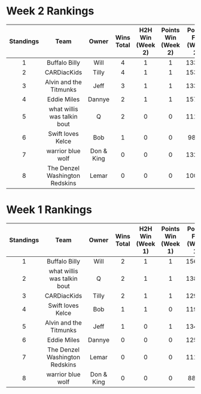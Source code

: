# Week 2 Rankings

| Standings |              Team              |   Owner    | Wins Total | H2H Win (Week 2) | Points Win (Week 2) | Points For (Week 2) | H2H Wins (Cum'l) | Points Wins (Cum'l) | Points For (Cum'l) | +/- + |
| :-------: | :----------------------------: | :--------: | :--------: | :--------------: | :-----------------: | :-----------------: | :--------------: | :-----------------: | :----------------: | :---: |
|     1     |         Buffalo Billy          |    Will    |     4      |        1         |          1          |       133.34        |        2         |          2          |       290.26       |   -   |
|     2     |          CARDiacKids           |   Tilly    |     4      |        1         |          1          |       153.62        |        2         |          2          |       282.84       |  +1   |
|     3     |     Alvin and the Titmunks     |    Jeff    |     3      |        1         |          1          |       133.02        |        1         |          2          |       267.44       |  +2   |
|     4     |          Eddie Miles           |   Dannye   |     2      |        1         |          1          |       157.20        |        1         |          1          |       282.24       |  +2   |
|     5     |  what willis was talkin bout   |     Q      |     2      |        0         |          0          |       111.76        |        1         |          1          |       250.46       |  -3   |
|     6     |       Swift loves Kelce        |    Bob     |     1      |        0         |          0          |        98.30        |        1         |          0          |       217.34       |  -2   |
|     7     |       warrior blue wolf        | Don & King |     0      |        0         |          0          |       132.26        |        0         |          0          |       221.18       |  +1   |
|     8     | The Denzel Washington Redskins |   Lemar    |     0      |        0         |          0          |       100.78        |        0         |          0          |       212.10       |  -1   |

# Week 1 Rankings

| Standings |              Team              |   Owner    | Wins Total | H2H Win (Week 1) | Points Win (Week 1) | Points For (Week 1) | H2H Wins (Cum'l) | Points Wins (Cum'l) | Points For (Cum'l) | +/- + |
| :-------: | :----------------------------: | :--------: | :--------: | :--------------: | :-----------------: | :-----------------: | :--------------: | :-----------------: | :----------------: | :---: |
|     1     |         Buffalo Billy          |    Will    |     2      |        1         |          1          |       156.92        |        1         |          1          |       156.92       |   -   |
|     2     |  what willis was talkin bout   |     Q      |     2      |        1         |          1          |       138.70        |        1         |          1          |       138.70       |   -   |
|     3     |          CARDiacKids           |   Tilly    |     2      |        1         |          1          |       129.22        |        1         |          1          |       129.22       |   -   |
|     4     |       Swift loves Kelce        |    Bob     |     1      |        1         |          0          |       119.04        |        1         |          0          |       119.04       |   -   |
|     5     |     Alvin and the Titmunks     |    Jeff    |     1      |        0         |          1          |       134.42        |        0         |          1          |       134.42       |   -   |
|     6     |          Eddie Miles           |   Dannye   |     0      |        0         |          0          |       125.04        |        0         |          0          |       125.04       |   -   |
|     7     | The Denzel Washington Redskins |   Lemar    |     0      |        0         |          0          |       111.32        |        0         |          0          |       111.32       |   -   |
|     8     |       warrior blue wolf        | Don & King |     0      |        0         |          0          |        88.92        |        0         |          0          |       88.92        |   -   |

